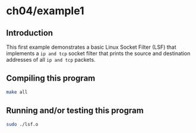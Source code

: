 # ch04/example1

## Introduction

This first example demonstrates a basic Linux Socket Filter (LSF) that implements a `ip and tcp` socket filter that prints the source and destination addresses of all `ip and tcp` packets.

## Compiling this program

```bash
make all
```

## Running and/or testing this program

```bash
sudo ./lsf.o
```

